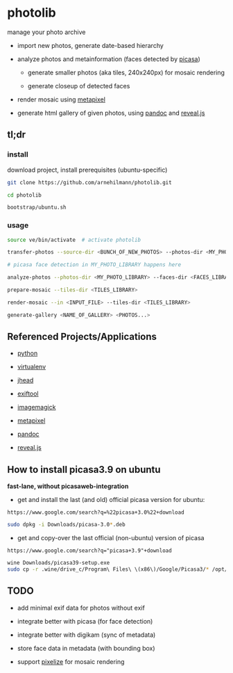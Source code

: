 # photolib

manage your photo archive

- import new photos, generate date-based hierarchy

- analyze photos and metainformation (faces detected by [picasa](http://picasa.google.com/))

    - generate smaller photos (aka tiles, 240x240px) for mosaic rendering

    - generate closeup of detected faces

- render mosaic using [metapixel](http://www.complang.tuwien.ac.at/schani/metapixel/)

- generate html gallery of given photos, using [pandoc](http://johnmacfarlane.net/pandoc/) and [reveal.js](http://lab.hakim.se/reveal-js/)


## tl;dr

### install

download project, install prerequisites (ubuntu-specific)

```bash
git clone https://github.com/arnehilmann/photolib.git

cd photolib

bootstrap/ubuntu.sh
```

### usage

```bash
source ve/bin/activate  # activate photolib

transfer-photos --source-dir <BUNCH_OF_NEW_PHOTOS> --photos-dir <MY_PHOTO_LIBRARY>

# picasa face detection in MY_PHOTO_LIBRARY happens here

analyze-photos --photos-dir <MY_PHOTO_LIBRARY> --faces-dir <FACES_LIBRARY> --tiles-dir <TILES_LIBRARY>

prepare-mosaic --tiles-dir <TILES_LIBRARY>

render-mosaic --in <INPUT_FILE> --tiles-dir <TILES_LIBRARY>

generate-gallery <NAME_OF_GALLERY> <PHOTOS...>
```


## Referenced Projects/Applications

- [python](http://www.python.org/)

- [virtualenv](http://www.virtualenv.org/en/latest/)

- [jhead](http://www.sentex.net/~mwandel/jhead/)

- [exiftool](http://www.sno.phy.queensu.ca/~phil/exiftool/)

- [imagemagick](http://www.imagemagick.org/)

- [metapixel](http://www.complang.tuwien.ac.at/schani/metapixel/)

- [pandoc](http://johnmacfarlane.net/pandoc/)

- [reveal.js](http://lab.hakim.se/reveal-js/)


## How to install picasa3.9 on ubuntu

**fast-lane, without picasaweb-integration**

* get and install the last (and old) official picasa version for ubuntu:

```google
https://www.google.com/search?q=%22picasa+3.0%22+download
```

```bash
sudo dpkg -i Downloads/picasa-3.0*.deb
```

* get and copy-over the last official (non-ubuntu) version of picasa

```google
https://www.google.com/search?q="picasa+3.9"+download
```

```bash
wine Downloads/picasa39-setup.exe
sudo cp -r .wine/drive_c/Program\ Files\ \(x86\)/Google/Picasa3/* /opt/google/picasa/3.0/wine/drive_c/Program\ Files/Google/Picasa3
```


## TODO

- add minimal exif data for photos without exif

- integrate better with picasa (for face detection)

- integrate better with digikam (sync of metadata)

- store face data in metadata (with bounding box)

- support [pixelize](http://lashwhip.com/pixelize.html) for mosaic rendering


